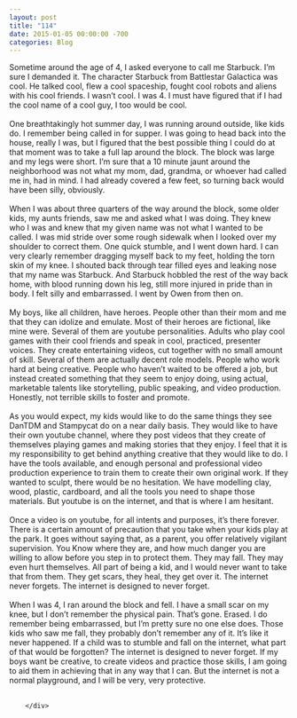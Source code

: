 ```yaml
---
layout: post
title: "114"
date: 2015-01-05 00:00:00 -700
categories: Blog
---
```


<div class="blog-content">
				<div class="paragraph" style="text-align:left;"><span style=""><span style="">Sometime around the age of 4, I asked everyone to call me Starbuck. I&rsquo;m sure I demanded it. The character Starbuck from Battlestar Galactica was cool. He talked cool, flew a cool spaceship, fought cool robots and aliens with his cool friends. I wasn&rsquo;t cool. I was 4. I must have figured that if I had the cool name of a cool guy, I too would be cool. </span><br><br><span style="">One breathtakingly hot summer day, I was running around outside, like kids do. I remember being called in for supper. I was going to head back into the house, really I was, but I figured that the best possible thing I could do at that moment was to take a full lap around the block. The block was large and my legs were short. I&rsquo;m sure that a 10 minute jaunt around the neighborhood was not what my mom, dad, grandma, or whoever had called me in, had in mind. I had already covered a few feet, so turning back would have been silly, obviously. </span><br><br><span style="">When I was about three quarters of the way around the block, some older kids, my aunts friends, saw me and asked what I was doing. They knew who I was and knew that my given name was not what I wanted to be called. I was mid stride over some rough sidewalk when I looked over my shoulder to correct them. One quick stumble, and I went down hard. I can very clearly remember dragging myself back to my feet, holding the torn skin of my knee. I shouted back through tear filled eyes and leaking nose that my name was Starbuck. And Starbuck hobbled the rest of the way back home, with blood running down his leg, still more injured in pride than in body. I felt silly and embarrassed. I went by Owen from then on.</span><br><br><span style="">My boys, like all children, have heroes. People other than their mom and me that they can idolize and emulate. Most of their heroes are fictional, like mine were. Several of them are youtube personalities. Adults who play cool games with their cool friends and speak in cool, practiced, presenter voices. They create entertaining videos, cut together with no small amount of skill. Several of them are actually decent role models. People who work hard at being creative. People who haven&rsquo;t waited to be offered a job, but instead created something that they seem to enjoy doing, using actual, marketable talents like storytelling, public speaking, and video production. Honestly, not terrible skills to foster and promote. </span><br><br><span style="">As you would expect, my kids would like to do the same things they see DanTDM and Stampycat do on a near daily basis. They would like to have their own youtube channel, where they post videos that they create of themselves playing games and making stories that they enjoy. I feel that it is my responsibility to get behind anything creative that they would like to do. I have the tools available, and enough personal and professional video production experience to train them to create their own original work. If they wanted to sculpt, there would be no hesitation. We have modelling clay, wood, plastic, cardboard, and all the tools you need to shape those materials. But youtube is on the internet, and that is where I am hesitant.</span><br><br><span style="">Once a video is on youtube, for all intents and purposes, it&rsquo;s there forever. There is a certain amount of precaution that you take when your kids play at the park. It goes without saying that, as a parent, you offer relatively vigilant supervision. You Know where they are, and how much danger you are willing to allow before you step in to protect them. They may fall. They may even hurt themselves. All part of being a kid, and I would never want to take that from them. They get scars, they heal, they get over it. The internet never forgets. The internet is designed to never forget.</span><br><br><span style="">When I was 4, I ran around the block and fell. I have a small scar on my knee, but I don&rsquo;t remember the physical pain. That&rsquo;s gone. Erased. I do remember being embarrassed, but I&rsquo;m pretty sure no one else does. Those kids who saw me fall, they probably don&rsquo;t remember any of it. It&rsquo;s like it never happened. If a child was to stumble and fall on the internet, what part of that would be forgotten? The internet is designed to never forget. If my boys want be creative, to create videos and practice those skills, I am going to aid them in achieving that in any way that I can. But the internet is not a normal playground, and I will be very, very protective.</span><br><br></span></div>

		</div>
        